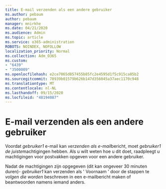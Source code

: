 ```yaml
---
title: E-mail verzenden als een andere gebruiker
ms.author: pebaum
author: pebaum
manager: mnirkhe
ms.date: 04/21/2020
ms.audience: Admin
ms.topic: article
ms.service: o365-administration
ROBOTS: NOINDEX, NOFOLLOW
localization_priority: Normal
ms.collection: Adm_O365
ms.custom:
- "6439"
- "3500009"
ms.openlocfilehash: e2ce7065d857455b85fc2e4595d1f5c915ca85b2
ms.sourcegitcommit: 78939b01579b626b147d356045a37aec1170c948
ms.translationtype: MT
ms.contentlocale: nl-NL
ms.lasthandoff: 09/15/2020
ms.locfileid: "48194087"
---
```

# <a name="sending-mail-as-another-user"></a>E-mail verzenden als een andere gebruiker

Voordat *gebruiker1* e-mail kan *verzenden als e-mail*bericht, moet *gebruiker1* *de juiste*machtigingen hebben. Als u wilt weten hoe u dit doet, raadpleegt u machtigingen voor postvakken opgeven voor een andere gebruiker.

Nadat de machtigingen zijn opgegeven (dit kan ongeveer 30 minuten duren)- *gebruiker1* kan verzenden als ' Voornaam ' door de stappen te *volgen die worden* beschreven in een e-mailbericht maken of beantwoorden namens iemand anders.
